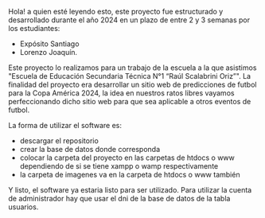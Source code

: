 Hola! a quien esté leyendo esto, este proyecto fue estructurado y desarrollado durante el año 2024 en un plazo de entre 2 y 3 semanas por los estudiantes:
- Expósito Santiago
- Lorenzo Joaquín.
  
Este proyecto lo realizamos para un trabajo de la escuela a la que asistimos "Escuela de Educación Secundaria Técnica N°1 “Raúl Scalabrini Oriz”".
La finalidad del proyecto era desarrollar un sitio web de predicciones de futbol para la Copa América 2024, la idea en nuestros ratos libres vayamos
perfeccionando dicho sitio web para que sea aplicable a otros eventos de futbol.

La forma de utilizar el software es:
- descargar el repositorio
- crear la base de datos donde corresponda
- colocar la carpeta del proyecto en las carpetas de htdocs o www dependiendo de si se tiene xampp o wamp respectivamente
- la carpeta de imagenes va en la carpeta de htdocs o www también

Y listo, el software ya estaria listo para ser utilizado. 
Para utilizar la cuenta de administrador hay que usar el dni de la base de datos de la tabla usuarios.
